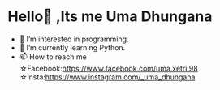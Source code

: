 # Hello👋 ,Its me Uma Dhungana
- 👀 I’m interested in programming.
- 🌱 I’m currently learning Python.
- 📫 How to reach me ☆Facebook:https://www.facebook.com/uma.xetri.98 ☆insta:https://www.instagram.com/_uma_dhungana

<!---
UmaDhungana/UmaDhungana is a ✨ special ✨ repository because its `README.md` (this file) appears on your GitHub profile.
You can click the Preview link to take a look at your changes.
--->

